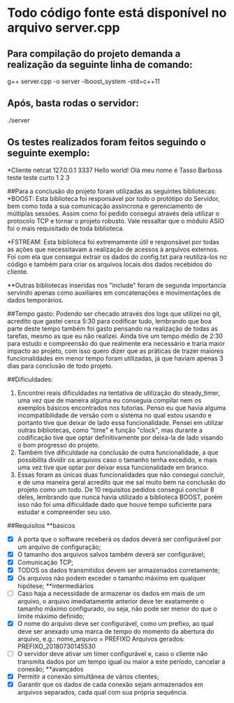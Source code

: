# Todo código fonte está disponível no arquivo server.cpp

## Para compilação do projeto demanda a realização da seguinte linha de comando:
g++ server.cpp -o server -lboost_system -std=c++11

## Após, basta rodas o servidor:
./server

## Os testes realizados foram feitos seguindo o seguinte exemplo:
*Cliente
 netcat 127.0.0.1 3337
 <frases aleatorias> Hello world!
 <frases aleatorias> Olá meu nome é Tasso Barbosa
 <frases aleatorias> teste
 <frases aleatorias> teste curto
 <frases aleatorias> 1 2 3

 ##Para a conclusão do projeto foram utilizadas as seguintes bibliotecas:
 *BOOST: Esta biblioteca foi responsável por todo o protótipo do Servidor, bem como toda a sua comunicação assíncrona e gerenciamento de múltiplas sessões. Assim como foi pedido consegui através dela utilizar o protocolo TCP e tornar o projeto robusto. Vale ressaltar que o módulo ASIO foi o mais requisitado de toda biblioteca.

 *FSTREAM: Esta biblioteca foi extremamente útil e responsável por todas as ações que necessitavam a realização de acessos à arquivos externos. Foi com ela que consegui extrair os dados do config.txt para reutiliza-los no código e também para criar os arquivos locais dos dados recebidos do cliente.

 **Outras bibliotecas inseridas nos "include" foram de segunda importancia
 servindo apenas como auxiliares em concatenações e movimentações de dados temporários.

 ##Tempo gasto:
 Podendo ser checado através dos logs que utilizei no git, acredito que gastei cerca 5:30 para codificar tudo, lembrando que boa parte deste tempo também foi gasto pensando na realização de todas as tarefas, mesmo as que eu não realizei. Ainda tive um tempo médio de 2:30 para estudo e compreensão do que realmente era necessário e traria maior impacto ao projeto, com isso quero dizer que as práticas de trazer maiores funcionalidades em menor tempo foram utilizadas, já que haviam apenas 3 dias para conclusão de todo projeto.

 ##Dificuldades:
 1. Encontrei reais dificuldades na tentativa de utilização do steady_timer, uma vez  que de maneira alguma eu conseguia compilar nem os exemplos básicos encontrados  nos tutorias. Penso eu que havia alguma incompatibilidade de versão com o sistema no qual estou usando e portanto tive que deixar de lado essa funcionalidade. Pensei em utilizar outras bibliotecas, como "time" e função "clock", mas durante a codificação tive que optar definitivamente por deixa-la de lado visando o bom progresso do projeto.
 2. Também tive dificuldade na conclusão de outra funcionalidade, a que possibilita dividir os arquivos caso o tamanho tenha excedido, e mais uma vez tive que optar por deixar essa funcionalidade em branco.
 3. Essas foram as únicas duas funcionalidades que não consegui concluir, e de uma maneira geral acredito que me saí muito bem na conclusão do projeto como um todo. De 10 requisitos pedidos consegui concluir 8 deles, lembrando que nunca havia utilizado a biblioteca BOOST, porém isso não foi uma dificuldade dado que houve tempo suficiente para estudar e compreender seu uso.

 ##Requisitos
 **básicos
 - [x] A porta que o software receberá os dados deverá ser configurável por um arquivo de configuração;
 - [x] O tamanho dos arquivos salvos também deverá ser configurável;
 - [x] Comunicação TCP;
 - [x] TODOS os dados transmitidos devem ser armazenados corretamente;
 - [x] Os arquivos não podem exceder o tamanho máximo em qualquer hipótese;
 **intermediários
 - [ ] Caso haja a necessidade de armazenar os dados em mais de um arquivo, o
arquivo imediatamente anterior deve ter exatamente o tamanho máximo configurado,
ou seja, não pode ser menor do que o limite máximo definido;
 - [x] O nome do arquivo deve ser configurável, como um prefixo, ao qual deve ser
anexado uma marca de tempo do momento da abertura do arquivo, e.g.:
nome_arquivo = PREFIXO
Arquivos gerados:
PREFIXO_20180730145530
 - [ ] O servidor deve ativar um timer configurável e, caso o cliente não transmita
dados por um tempo igual ou maior a este período, cancelar a conexão;
**avançados
 - [x] Permitir a conexão simultânea de vários clientes;
 - [x] Garantir que os dados de cada conexão sejam armazenados em arquivos separados,
cada qual com sua própria sequência.
